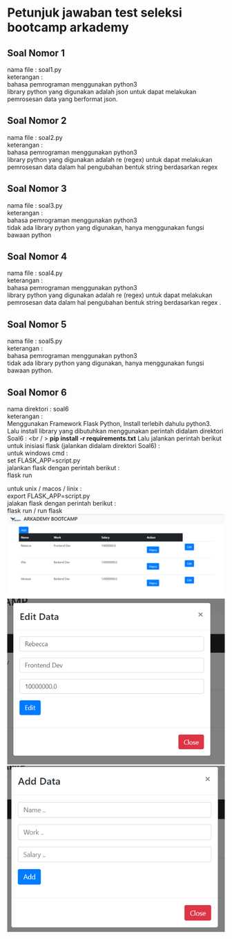 # Petunjuk jawaban test seleksi bootcamp arkademy

## Soal Nomor 1 <br/>
nama file : soal1.py<br/>
keterangan : <br/>
bahasa pemrograman menggunakan python3 <br/>
library python yang digunakan adalah json untuk dapat melakukan pemrosesan data yang berformat json.<br/>

## Soal Nomor 2 <br/>
nama file : soal2.py<br/>
keterangan : <br/>
bahasa pemrograman menggunakan python3 <br/>
library python yang digunakan adalah re (regex) untuk dapat melakukan pemrosesan data dalam hal pengubahan bentuk string berdasarkan regex
<br/>

## Soal Nomor 3 <br/>
nama file : soal3.py<br/>
keterangan : <br/>
bahasa pemrograman menggunakan python3 <br/>
tidak ada library python yang digunakan, hanya menggunakan fungsi bawaan python<br/>

## Soal Nomor 4 <br/>
nama file : soal4.py<br/>
keterangan : <br/>
bahasa pemrograman menggunakan python3 <br/>
library python yang digunakan adalah re (regex) untuk dapat melakukan pemrosesan data dalam hal pengubahan bentuk string berdasarkan regex
.<br/>

## Soal Nomor 5 <br/>
nama file : soal5.py<br/>
keterangan : <br/>
bahasa pemrograman menggunakan python3 <br/>
tidak ada library python yang digunakan, hanya menggunakan fungsi bawaan python.<br/>

## Soal Nomor 6 <br/>
nama direktori : soal6 <br />
keterangan : <br />
Menggunakan Framework Flask Python, Install terlebih dahulu python3. 
Lalu install library yang dibutuhkan menggunakan perintah didalam direktori Soal6 : <br / >
<b>pip install -r requirements.txt</b>
Lalu jalankan perintah berikut untuk inisiasi flask (jalankan didalam direktori Soal6) : <br />
untuk windows cmd : <br />
set FLASK_APP=script.py <br />
jalankan flask dengan perintah berikut : <br />
flask run

untuk unix / macos / linix : <br />
export FLASK_APP=script.py <br />
jalakan flask dengan perintah berikut : <br />
flask run / run flask 
![screen shoot](screenshoot/screenshootarkademy1.png)
![screen shoot](screenshoot/screenshootarkademy2.png)
![screen shoot](screenshoot/screenshootarkademy3.png)
